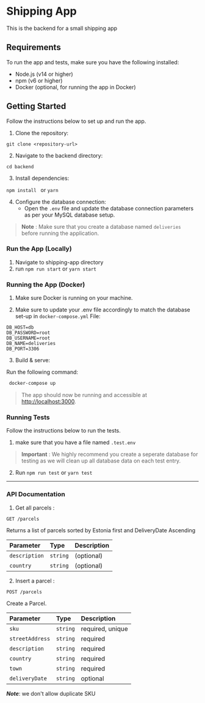 # Shipping App

This is the backend for a small shipping app 

## Requirements

To run the app and tests, make sure you have the following installed:

- Node.js (v14 or higher)
- npm (v6 or higher)
- Docker (optional, for running the app in Docker)

## Getting Started

Follow the instructions below to set up and run the app.

1. Clone the repository:

````git clone <repository-url> ````

2. Navigate to the backend directory:

````cd backend ````

3. Install dependencies:

```npm install ```  or ``` yarn ```


4. Configure the database connection:
   - Open the `.env` file and update the database connection parameters as per your MySQL database setup.

> **Note** :
> Make sure that you create a database named `deliveries` before running the application.

### Run the App (Locally)
1. Navigate to shipping-app directory
2. run `npm run start` or `yarn start`

### Running the App (Docker)

1. Make sure Docker is running on your machine.

2. Make sure to update your .env file accordingly to match the database set-up in `docker-compose.yml` File:
 ```
DB_HOST=db
DB_PASSWORD=root
DB_USERNAME=root
DB_NAME=deliveries
DB_PORT=3306
```

3. Build & serve:

Run the following command: 

```bash
 docker-compose up
 ```


> The app should now be running and accessible at [http://localhost:3000](http://localhost:3000).

### Running Tests

Follow the instructions below to run the tests.

1. make sure that you have a file named `.test.env`
> **Important** :
> We highly recommend you create a seperate database for testing as we will clean up all database data on each test entry.
2. Run `npm run test` or `yarn test`

---
### API Documentation
1. Get all parcels :


```http 
GET /parcels
```
Returns a list of parcels sorted by Estonia first and DeliveryDate Ascending

| Parameter | Type | Description |
| :--- | :--- | :--- |
| `description` | `string` | (optional) |
| `country` | `string` | (optional) |

2. Insert a parcel :


```http 
POST /parcels
```
Create a Parcel.



| Parameter | Type | Description |
| :--- | :--- | :--- |
| `sku` | `string` | required, unique |
| `streetAddress` | `string` | required |
| `description` | `string` | required |
| `country` | `string` | required |
| `town` | `string` | required |
| `deliveryDate` | `string` | optional |

***Note***: we don't allow duplicate SKU 